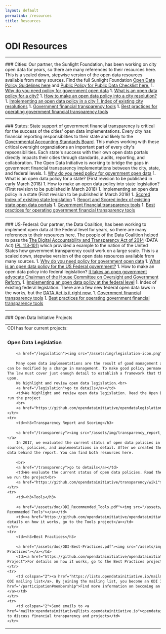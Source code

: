 ```yaml
---
layout: default
permalink: /resources
title: Resources
---
```


# ODI Resources
<hr>
### <a>Cities</a>:
Our partner, the Sunlight Foundation, has been working on city open data for years, so there are many references to their resources here. This is a scaled down, stepwise version of the open data resources available from many sources. Find the full Sunlight Foundation <a target="_blank" href="https://sunlightfoundation.com/opendataguidelines/">Open Data Policy Guidelines here</a> and <a target="_blank" href="http://whatworkscities.sunlightfoundation.com/">Public Policy for Public Data Checklist here.</a>
1. <a target="_blank" href="http://whatworkscities.sunlightfoundation.com/#section-h2-02">Why do you need policy for government open data</a>
1. <a target="_blank" href="http://whatworkscities.sunlightfoundation.com/#section-h2-05">What is an open data policy for a city?</a>
1. <a target="_blank" href="http://whatworkscities.sunlightfoundation.com/#section-h2-07">How to make an open data policy into a city resolution?</a>
1. <a target="_blank" href="https://sunlightfoundation.com/policy/open-cities/tactical-data-engagement/">Implementing an open data policy in a city
1. <a target="_blank" href="http://www.opendatapolicies.org/browse/by-date/">Index of existing city resolutions</a>
1. <a href="/assets/doc/ODI_Recommended_Tools.pdf">Government financial transparency tools</a>
1. <a href="/assets/doc/ODI-Best-Practices.pdf">Best practices for operating government financial transparency tools</a>

<hr>
### <a>States</a>:
State support of government financial transparency is critical for the success of the cities' open data implementations. Every city has financial reporting responsiblities to their state and likely to the <a target="_blank" href="http://gasb.org/">Governmental Accounting Standards Board</a>. This makes working with these critical oversight organziations an important part of every city's repsonsibilities. Each state's success with their own open data portals directly impacts their cities through standards, audits, reporting, and collaboration. The Open Data Initiative is working to bridge the gaps in government financial transparency implementations between the city, state, and federal levels.
1. <a target="_blank" href="http://whatworkscities.sunlightfoundation.com/#section-h2-02">Why do you need policy for government open data</a>
1. What is an open data policy for a state? (First revision to be published in early March 2018)
1. How to make an open data policy into state legislation? (First revision to be published in March 2018)
1. Implementing an open data policy in a state (First revision to be published in March 2018)
1. <a target="_blank" href="/legislation">Scored Index of existing state legislation</a>
1. <a target="_blank" href="/transparency">Report and Scored index of existing state open data portals</a>
1. <a href="/assets/doc/ODI_Recommended_Tools.pdf">Government financial transparency tools</a>
1. <a href="/assets/doc/ODI-Best-Practices.pdf">Best practices for operating government financial transparency tools</a>

<hr>
### <a>US-Federal</a>:
Our partner, the Data Coalition, has been working to implement open data at the Federal level for years, so there are many references to their resources here. The people of the Data Coalition helped to pass the <a target="_blank" href="http://www.datacoalition.org/issues/data-act/">The Digital Accountability and Transparency Act of 2014</a> (DATA Act) <a target="_blank" href="https://www.gpo.gov/fdsys/pkg/PLAW-113publ101/pdf/PLAW-113publ101.pdf">(PL 113-101)</a> which provided a example to the nation of the United States how government transparency could work on a large scale. This is a scaled down, stepwise version of the open data resources available from many sources. 
1. <a target="_blank" href="http://whatworkscities.sunlightfoundation.com/#section-h2-02">Why do you need policy for government open data</a>
1. <a target="_blank" href="https://www.datacoalition.org/issues/policy-agenda/#management">What is an open data policy for the US Federal government?</a>
1. How to make an open data policy into federal legislation? <a target="_blank" href="https://oversight.house.gov/issa-introduces-sweeping-open-government-spending-transparency-reforms/">It takes an open government advocate Chairman of the House Committee on Oversight and Government Reform.</a> 
1. <a target="_blank" href="https://www.datacoalition.org/issues/data-act/">Implementing an open data policy at the federal level</a>
1. Index of existing federal legislation. There are a few new federal open data laws in the works, but the <a target="_blank" href="/legislation/2014-05-09-united-states/">DATA Act is it right now.</a>
1. <a href="/assets/doc/ODI_Recommended_Tools.pdf">Government financial transparency tools</a>
1. <a href="/assets/doc/ODI-Best-Practices.pdf">Best practices for operating government financial transparency tools</a>

<!-- 
<hr>
### <a>Policy-Organizations</a>:
 i have policy I need to push. I can I do that? Contribute to projects, workshops, and content.
1. 
<hr>
### <a>Universities</a>:
I have students that need projects. What can they work on? Some issue need to be 160 hr work so a professor could assign.
1. 
<hr>
### <a>Commercial-Companies</a>:
I want customers, where are they? They are using the workshops, information. Support the work so customers see your products
1. 
-->

<hr>
### Open Data Initiative Projects
<table border="0" cellpadding="10">
	<tr>
		<td colspan="2">ODI has four current projects:</td>
	</tr>
	<tr> 
		<td><h3>Open Data Legislation</h3>
			
		<a href="/legislation"><img src="/assets/img/legislation-icon.png" alt="ODI Open Data Legislation"></a>
		
		Many open data implementations are the result of good management and their policies. But any good policy can be modified by a change in management. To make good policy permanent, the policy must be made into a law. The law must cover just enough detail to establish a framework that the open data implementation can be built upon.
		We highlight and review open data legislation.<br>
		<a href="/legislation">go to details</a></td>
		<td>We highlight and review open data legislation. Read the Open Data Legislation project wiki on how we run the project
		<br>
		<a href="https://github.com/opendatainitiative/opendatalegislation/wiki">go to details</a></td>
	</tr>
	<tr> 
		<td><h3>Transparency Report and Scoring</h3>
		
		<a href="/transparency"><img src="/assets/img/transparency_report_icon.png" alt="ODI Transparency Report"></a>
		In 2017, we evaluated the current status of open data policies in the states and municipalities using sources, policies, and implementations in detail. After we created the transparency report we published the data behind the report. You can find both resources here.
 
		<br>
		<a href="/transparency">go to details</a></td>
		<td>We evaluate the current status of open data policies. Read the Transparency Report project wiki on how we run the project<br>
		<a href="https://github.com/opendatainitiative/transparency/wiki">go to details</a></td>
	</tr>
	<tr>
		<td><h3>Tools</h3>
			
		<a href="/assets/doc/ODI_Recommended_Tools.pdf"><img src="/assets/img/tools_icon.png" alt="Get ODI Recommeded Tools"></a></td>
		<td><a href="https://github.com/opendatainitiative/opendatainitiative.github.io/wiki/Tools-Project">For details on how it works, go to the Tools project</a></td>
	</tr>
	<tr>
		<td><h3>Best Practices</h3>
		
		<a href="/assets/doc/ODI-Best-Practices.pdf"><img src="/assets/img/practices_icon.png" alt="ODI Best Practices"></a></td>
		<td><a href="https://github.com/opendatainitiative/opendatainitiative.github.io/wiki/Best-Practices-Project">For details on how it works, go to the Best Practices project</a></td>
	</tr>
	<tr>
		<td colspan="2"><a href="https://lists.opendatainitiative.io/mailman/listinfo/opendatainitiative">Join the ODI mailing list</a>. By joining the mailing list, you become an ODI Individual Member. <a href="/participation#membership">Find more information on becoming an ODI Individual and Partner Member here.</a></td>
	</tr>
	<tr>
		<td colspan="2">Send emails to <a href="mailto:opendatainitiative@lists.opendatainitiative.io">opendatainitiative@lists.opendatainitiative.io</a> to discuss financial transparency and projects</td>
	</tr> 
</table>
